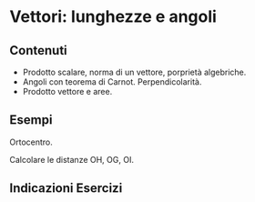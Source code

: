 # Vettori: lunghezze e angoli

## Contenuti

- Prodotto scalare, norma di un vettore, porprietà algebriche.
- Angoli con teorema di Carnot. Perpendicolarità.
- Prodotto vettore e aree.

## Esempi

Ortocentro.

Calcolare le distanze OH, OG, OI.

## Indicazioni Esercizi
